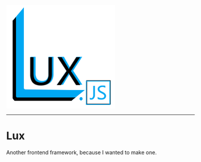 ![Logo](https://raw.githubusercontent.com/brentonhauth/lux/master/Logo.png)
***
# Lux

Another frontend framework, because I wanted to make one.
